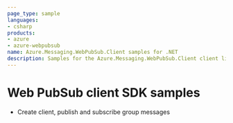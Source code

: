```yaml
---
page_type: sample
languages:
- csharp
products:
- azure
- azure-webpubsub
name: Azure.Messaging.WebPubSub.Client samples for .NET
description: Samples for the Azure.Messaging.WebPubSub.Client client library
---
```


# Web PubSub client SDK samples

- Create client, publish and subscribe group messages
